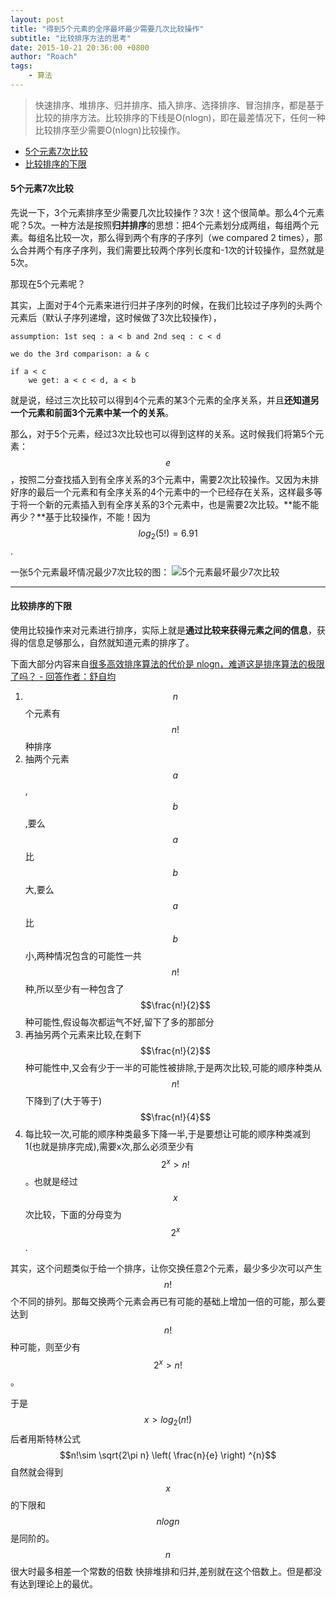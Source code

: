 ```yaml
---
layout: post
title: "得到5个元素的全序最坏最少需要几次比较操作"
subtitle: "比较排序方法的思考"
date: 2015-10-21 20:36:00 +0800
author: "Roach"
tags:
    - 算法
---
```


> 快速排序、堆排序、归并排序、插入排序、选择排序、冒泡排序，都是基于比较的排序方法。比较排序的下线是O(nlogn)，即在最差情况下，任何一种比较排序至少需要O(nlogn)比较操作。

+ <a href="#5element7compare">5个元素7次比较</a>
+ <a href="#time_complexity">比较排序的下限</a>

<h4 id="5element7compare">5个元素7次比较</h4>

先说一下，3个元素排序至少需要几次比较操作？3次！这个很简单。那么4个元素呢？5次。一种方法是按照**归并排序**的思想：把4个元素划分成两组，每组两个元素。每组名比较一次，那么得到两个有序的子序列（we compared 2 times），那么合并两个有序子序列，我们需要比较两个序列长度和-1次的计较操作，显然就是5次。

那现在5个元素呢？

其实，上面对于4个元素来进行归并子序列的时候，在我们比较过子序列的头两个元素后（默认子序列递增，这时候做了3次比较操作），

```
assumption: 1st seq : a < b and 2nd seq : c < d

we do the 3rd comparison: a & c

if a < c
	we get: a < c < d, a < b

```

就是说，经过三次比较可以得到4个元素的某3个元素的全序关系，并且**还知道另一个元素和前面3个元素中某一个的关系**。

那么，对于5个元素，经过3次比较也可以得到这样的关系。这时候我们将第5个元素：$$e$$，按照二分查找插入到有全序关系的3个元素中，需要2次比较操作。又因为未排好序的最后一个元素和有全序关系的4个元素中的一个已经存在关系，这样最多等于将一个新的元素插入到有全序关系的3个元素中，也是需要2次比较。**能不能再少？**基于比较操作，不能！因为 $$log_2(5!) = 6.91$$.

一张5个元素最坏情况最少7次比较的图：
![5个元素最坏最少7次比较](../../../../../img/algorithm/5_elements_comparison_sort_decision_tree.jpg)

---

<h4 id="time_complexity">比较排序的下限</h4>

使用比较操作来对元素进行排序，实际上就是**通过比较来获得元素之间的信息**，获得的信息足够那么，自然就知道元素的排序了。

下面大部分内容来自[很多高效排序算法的代价是 nlogn，难道这是排序算法的极限了吗？ - 回答作者：舒自均](http://zhihu.com/question/24516934/answer/28076245?utm_campaign=webshare&amp;utm_source=weibo&amp;utm_medium=zhihu)

1. $$n$$ 个元素有 $$n!$$ 种排序
2. 抽两个元素 $$a$$, $$b$$,要么 $$a$$ 比 $$b$$ 大,要么 $$a$$ 比 $$b$$ 小,两种情况包含的可能性一共 $$n!$$ 种,所以至少有一种包含了 $$\frac{n!}{2}$$ 种可能性,假设每次都运气不好,留下了多的那部分
3. 再抽另两个元素来比较,在剩下 $$\frac{n!}{2}$$ 种可能性中,又会有少于一半的可能性被排除,于是两次比较,可能的顺序种类从 $$n!$$ 下降到了(大于等于) $$\frac{n!}{4}$$
4. 每比较一次,可能的顺序种类最多下降一半,于是要想让可能的顺序种类减到1(也就是排序完成),需要x次,那么必须至少有 $$2^x>n!$$。也就是经过 $$x$$ 次比较，下面的分母变为 $$2^x$$.

其实，这个问题类似于给一个排序，让你交换任意2个元素，最少多少次可以产生 $$n!$$ 个不同的排列。那每交换两个元素会再已有可能的基础上增加一倍的可能，那么要达到 $$n!$$ 种可能，则至少有 $$2^x>n!$$。

于是 $$x>log_{2}(n!)$$
后者用斯特林公式 $$n!\sim \sqrt{2\pi n} \left( \frac{n}{e}  \right) ^{n}$$
自然就会得到 $$x$$ 的下限和 $$nlogn$$ 是同阶的。 $$n$$ 很大时最多相差一个常数的倍数
快排堆排和归并,差别就在这个倍数上。但是都没有达到理论上的最优。



